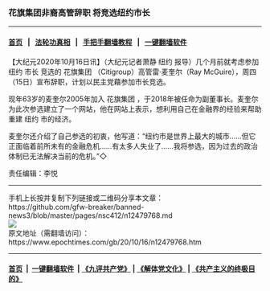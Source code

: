 ### 花旗集团非裔高管辞职 将竞选纽约市长
------------------------

#### [首页](https://github.com/gfw-breaker/banned-news3/blob/master/README.md) &nbsp;&nbsp;|&nbsp;&nbsp; [法轮功真相](https://github.com/begood0513/basic/blob/master/README.md)  &nbsp;&nbsp;|&nbsp;&nbsp; [手把手翻墙教程](https://github.com/gfw-breaker/guides/wiki)  &nbsp;&nbsp;|&nbsp;&nbsp; [一键翻墙软件](https://github.com/gfw-breaker/nogfw/blob/master/README.md)  



<div><p>
 【大纪元2020年10月16日讯】（大纪元记者萧静
 <ok href="https://www.epochtimes.com/gb/tag/%E7%BA%BD%E7%BA%A6.html">
  纽约
 </ok>
 报导）几个月前就考虑参加纽约
 <ok href="https://www.epochtimes.com/gb/tag/%E5%B8%82%E9%95%BF.html">
  市长
 </ok>
 竞选的
 <ok href="https://www.epochtimes.com/gb/tag/%E8%8A%B1%E6%97%97%E9%9B%86%E5%9B%A2.html">
  花旗集团
 </ok>
 （Citigroup）高管雷·麦奎尔（Ray McGuire），周四（15日）宣布辞职，计划以民主党藉参加市长竞选。
</p>
<p>
 现年63岁的麦奎尔2005年加入
 <ok href="https://www.epochtimes.com/gb/tag/%E8%8A%B1%E6%97%97%E9%9B%86%E5%9B%A2.html">
  花旗集团
 </ok>
 ，于2018年被任命为副董事长。麦奎尔为此次参选建立了一个网站，他在网站上表示，想利用自己在金融界的经验来帮助重建
 <ok href="https://www.epochtimes.com/gb/tag/%E7%BA%BD%E7%BA%A6.html">
  纽约
 </ok>
 市的经济。
</p>
<p>
 麦奎尔还介绍了自己参选的初衷，他写道：“纽约市是世界上最大的城市……但它正面临着前所未有的金融危机……有太多人失业了……我将参选，因为过去的政治体制已无法解决当前的危机。”◇
</p>
<p>
 责任编辑：李悦
</p>
</div>
<hr/>
手机上长按并复制下列链接或二维码分享本文章：<br/>
https://github.com/gfw-breaker/banned-news3/blob/master/pages/nsc412/n12479768.md <br/>
<a href='https://github.com/gfw-breaker/banned-news3/blob/master/pages/nsc412/n12479768.md'><img src='https://github.com/gfw-breaker/banned-news3/blob/master/pages/nsc412/n12479768.md.png'/></a> <br/>
原文地址（需翻墙访问）：https://www.epochtimes.com/gb/20/10/16/n12479768.htm


------------------------
#### [首页](https://github.com/gfw-breaker/banned-news3/blob/master/README.md) &nbsp;|&nbsp; [一键翻墙软件](https://github.com/gfw-breaker/nogfw/blob/master/README.md) &nbsp;| [《九评共产党》](https://github.com/gfw-breaker/9ping.md/blob/master/README.md#九评之一评共产党是什么) | [《解体党文化》](https://github.com/gfw-breaker/jtdwh.md/blob/master/README.md) | [《共产主义的终极目的》](https://github.com/gfw-breaker/gczydzjmd.md/blob/master/README.md)


<img src='http://gfw-breaker.win/banned-news3/pages/nsc412/n12479768.md' width='0px' height='0px'/>